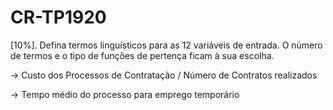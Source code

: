# CR-TP1920

[10%]. Defina termos linguísticos para as 12 variáveis de entrada. O número de
termos e o tipo de funções de pertença ficam à sua escolha.

-> Custo dos Processos de Contratação / Número de Contratos realizados

-> Tempo médio do processo para emprego temporário
